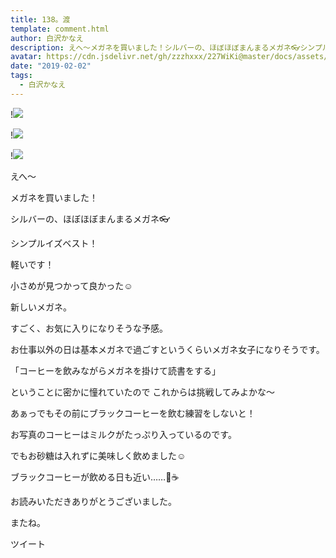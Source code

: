 ```yaml
---
title: 138。渡
template: comment.html
author: 白沢かなえ
description: えへ〜メガネを買いました！シルバーの、ほぼほぼまんまるメガネ👓シンプルイズベスト！軽いです！小さめが見つかって良かった☺️...
avatar: https://cdn.jsdelivr.net/gh/zzzhxxx/227WiKi@master/docs/assets/photo/avatar/kanae.jpg
date: "2019-02-02"
tags:
  - 白沢かなえ
---
```


!![](https://cdn.jsdelivr.net/gh/227WiKi/227WiKi-image@master/blog-image/kanae-2019-02-02_1.jpg)

!![](https://cdn.jsdelivr.net/gh/227WiKi/227WiKi-image@master/blog-image/kanae-2019-02-02_2.jpg)

!![](https://cdn.jsdelivr.net/gh/227WiKi/227WiKi-image@master/blog-image/kanae-2019-02-02_3.jpg)










えへ〜










メガネを買いました！






シルバーの、ほぼほぼまんまるメガネ👓










シンプルイズベスト！




軽いです！



小さめが見つかって良かった☺️
















新しいメガネ。


すごく、お気に入りになりそうな予感。










お仕事以外の日は基本メガネで過ごすというくらいメガネ女子になりそうです。
















「コーヒーを飲みながらメガネを掛けて読書をする」



ということに密かに憧れていたので
これからは挑戦してみよかな〜




あぁっでもその前にブラックコーヒーを飲む練習をしないと！









お写真のコーヒーはミルクがたっぷり入っているのです。



でもお砂糖は入れずに美味しく飲めました☺️












ブラックコーヒーが飲める日も近い……🧸☕️












お読みいただきありがとうございました。


またね。


ツイート



